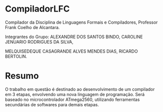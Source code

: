 # CompiladorLFC
Compilador da Disciplina de Linguagens Formais e Compiladores, Professor Frank Coelho de Alcantara.

Integrantes do Grupo: ALEXANDRE DOS SANTOS BINDO, CAROLINE JENUARIO RODRIGUES DA SILVA, 

MELQUISEDEQUE CASAGRANDE ALVES MENDES DIAS, RICARDO BERTOLIN.

# Resumo
O trabalho em questão é destinado ao desenvolvimento de um compilador em 3 etapas, envolvendo uma nova linguagem de programação.
Será baseado no microcontrolador ATmega2560, utilizando ferramentas secundárias de softwares para demais etapas.
